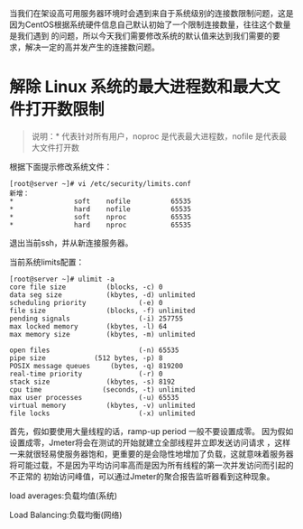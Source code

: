 
当我们在架设高可用服务器环境时会遇到来自于系统级别的连接数限制问题，这是因为CentOS根据系统硬件信息自己默认初始了一个限制连接数量，往往这个数量是我们遇到
的问题，所以今天我们需要修改系统的默认值来达到我们需要的要求，解决一定的高并发产生的连接数问题。

# 解除 Linux 系统的最大进程数和最大文件打开数限制
> 说明：* 代表针对所有用户，noproc 是代表最大进程数，nofile 是代表最大文件打开数

根据下面提示修改系统文件：

``` text
[root@server ~]# vi /etc/security/limits.conf
新增：
*               soft    nofile          65535
*               hard    nofile          65535
*               soft    nproc           65535
*               hard    nproc           65535
```
退出当前ssh，并从新连接服务器。

当前系统limits配置：

``` text
[root@server ~]# ulimit -a
core file size          (blocks, -c) 0
data seg size           (kbytes, -d) unlimited
scheduling priority             (-e) 0
file size               (blocks, -f) unlimited
pending signals                 (-i) 257755
max locked memory       (kbytes, -l) 64
max memory size         (kbytes, -m) unlimited

open files                      (-n) 65535
pipe size            (512 bytes, -p) 8
POSIX message queues     (bytes, -q) 819200
real-time priority              (-r) 0
stack size              (kbytes, -s) 8192
cpu time               (seconds, -t) unlimited
max user processes              (-u) 65535
virtual memory          (kbytes, -v) unlimited
file locks                      (-x) unlimited

```
首先，假如要使用大量线程的话，ramp-up period 一般不要设置成零。 因为假如设置成零，Jmeter将会在测试的开始就建立全部线程并立即发送访问请求
，这样一来就很轻易使服务器饱和，更重要的是会隐性地增加了负载，这就意味着服务器将可能过载，不是因为平均访问率高而是因为所有线程的第一次并发访问而引起的不正常的
初始访问峰值，可以通过Jmeter的聚合报告监听器看到这种现象。

load averages:负载均值(系统)

Load Balancing:负载均衡(网络)
